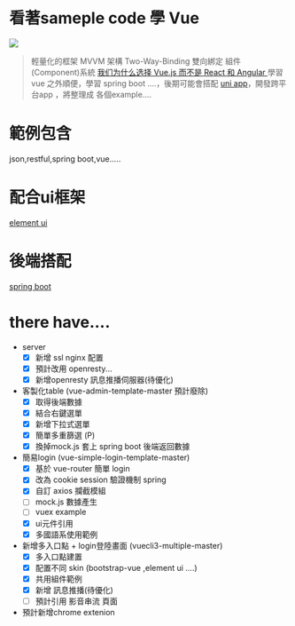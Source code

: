 # 看著sameple code 學 Vue 
![](https://i.imgur.com/YNC9xye.png)
> 輕量化的框架
MVVM 架構
Two-Way-Binding 雙向綁定
組件(Component)系統
[我们为什么选择 Vue.js 而不是 React 和 Angular ](https://www.infoq.cn/article/2016/12/why-Vue-js-no-react)
學習 vue 之外順便，學習 spring boot ....，後期可能會搭配
[uni app](https://uniapp.dcloud.io/)，開發跨平台app ，將整理成 各個example....

# 範例包含
json,restful,spring boot,vue.....

# 配合ui框架
[element ui](https://element.eleme.io/#/zh-CN)

# 後端搭配
[spring boot](https://spring.io/)

# there have....

* server
  - [x] 新增 ssl nginx 配置
  - [x] 預計改用 openresty...
  - [x] 新增openresty 訊息推播伺服器(待優化)
  
* 客製化table (vue-admin-template-master 預計廢除) 
  - [x] 取得後端數據 
  - [x] 結合右鍵選單 
  - [x] 新增下拉式選單
  - [x] 簡單多重篩選 (P)
  - [x] 換掉mock.js 套上 spring boot 後端返回數據
  
* 簡易login (vue-simple-login-template-master)
  - [x] 基於 vue-router 簡單 login
  - [x] 改為 cookie session 驗證機制 spring 
  - [x] 自訂 axios 攔截模組
  - [ ] mock.js 數據產生
  - [ ] vuex example
  - [x] ui元件引用
  - [x] 多國語系使用範例

* 新增多入口點 + login登陸畫面 (vuecli3-multiple-master)
  - [x] 多入口點建置
  - [x] 配置不同 skin (bootstrap-vue ,element ui ....)
  - [x] 共用組件範例
  - [x] 新增 訊息推播(待優化)
  - [ ] 預計引用 影音串流 頁面
  
* 預計新增chrome extenion

